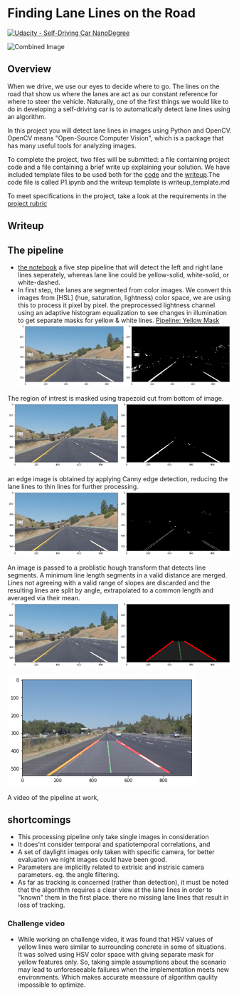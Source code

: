 # **Finding Lane Lines on the Road** 
[![Udacity - Self-Driving Car NanoDegree](https://s3.amazonaws.com/udacity-sdc/github/shield-carnd.svg)](http://www.udacity.com/drive)

<img src="examples/laneLines_thirdPass.jpg" width="480" alt="Combined Image" />

Overview
---

When we drive, we use our eyes to decide where to go.  The lines on the road that show us where the lanes are act as our constant reference for where to steer the vehicle.  Naturally, one of the first things we would like to do in developing a self-driving car is to automatically detect lane lines using an algorithm.

In this project you will detect lane lines in images using Python and OpenCV.  OpenCV means "Open-Source Computer Vision", which is a package that has many useful tools for analyzing images.  

To complete the project, two files will be submitted: a file containing project code and a file containing a brief write up explaining your solution. We have included template files to be used both for the [code](https://github.com/udacity/CarND-LaneLines-P1/blob/master/P1.ipynb) and the [writeup](https://github.com/udacity/CarND-LaneLines-P1/blob/master/writeup_template.md).The code file is called P1.ipynb and the writeup template is writeup_template.md 

To meet specifications in the project, take a look at the requirements in the [project rubric](https://review.udacity.com/#!/rubrics/322/view)


Writeup
---
## The pipeline
- [the notebook](P1.ipynb) a five step pipeline that will detect the left and right lane lines seperately, whereas lane line could be yellow-solid, white-solid, or white-dashed.
- In first step, the lanes are segmented from color images. We convert this images from [HSL] (hue, saturation, lightness) color space, we are using this to process it pixel by pixel. the preprocessed lightness channel using an adaptive histogram equalization to see changes in illumination to get separate masks for yellow & white lines.
[Pipeline: Yellow Mask](./examples/writeup_thresh_yellow.png)
![Pipeline: White mask](./examples/Threshold.png)

The region of intrest is masked using trapezoid cut from bottom of image.
![Pipeline: ROI masking](./examples/ROI.png)

an edge image is obtained by applying Canny edge detection, reducing the lane lines to thin lines for further processing.
![Pipeline: Canny edge detection](./examples/cunny_edges_detection.png)

An image is passed to a problistic hough transform that detects line segments. 
A minimum line length segments in a valid distance are merged. Lines not agreeing with a valid range of slopes are discarded and the resulting lines are split by angle, extrapolated to a common length and averaged via their mean.
![Pipeline: Hough transform](./examples/hough_transform.png)

![Pipeline: Line refinement](./examples/final_lane_detection.png)

A video of the pipeline at work,

## shortcomings
- This processing pipeline only take single images in consideration
- It does'nt consider temporal and spatiotemporal correlations, and 
- A set of daylight images only taken with specific camera, for better evaluation we night images could have been good.
- Parameters are implicitly related to extrisic and instrisic camera parameters. eg. the angle filtering.
- As far as tracking is concerned (rather than detection), it must be noted that the algorithm requires a clear view at the lane lines in order to "known" them in the first place. there no missing lane lines that result in loss of tracking.
### Challenge video
- While working on challenge video, it was found that HSV values of yellow lines were similar to surrounding concrete in some of situations. 
It was solved using HSV color space with giving separate mask for yellow features only.
So, taking simple assumptions about the scenario may lead to unforeseeable failures when the implementation meets new environments.
Which makes accurate meassure of algorithm qaulity impossible to optimize.